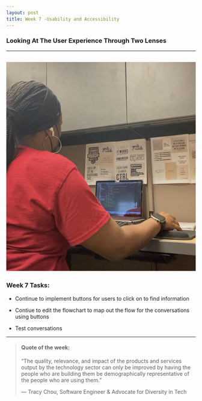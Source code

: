 ```yaml
---
layout: post
title: Week 7 -Usability and Accessibility
---
```


### Looking At The User Experience Through Two Lenses

----

![uapwkfive1](/images/uapwkfive1.jpg)
----

### Week 7 Tasks:

- Continue to implement buttons for users to click on to find information

- Contiue to edit the flowchart to map out the flow for the conversations using buttons 

- Test conversations

----

> #### Quote of the week:
> “The quality, relevance, and impact of the products and services output by the technology sector can only be improved by having the people who are building them be demographically representative of the people who are using them.”
>
> — Tracy Chou, Software Engineer & Advocate for Diversity in Tech
